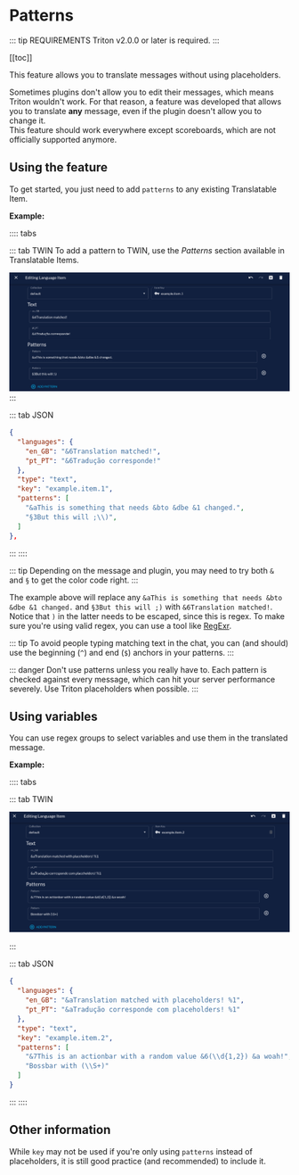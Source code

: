 # Patterns

::: tip REQUIREMENTS
Triton v2.0.0 or later is required.
:::

[[toc]]

This feature allows you to translate messages without using placeholders.

Sometimes plugins don't allow you to edit their messages, which means Triton wouldn't work.
For that reason, a feature was developed that allows you to translate **any** message, even if the plugin doesn't allow you to change it.  
This feature should work everywhere except scoreboards, which are not officially supported anymore.

## Using the feature

To get started, you just need to add `patterns` to any existing Translatable Item.

**Example:**

:::: tabs

::: tab TWIN
To add a pattern to TWIN, use the _Patterns_ section available in Translatable Items.

![TWIN example](./patterns-1.png)
:::

::: tab JSON

```json
{
  "languages": {
    "en_GB": "&6Translation matched!",
    "pt_PT": "&6Tradução corresponde!"
  },
  "type": "text",
  "key": "example.item.1",
  "patterns": [
    "&aThis is something that needs &bto &dbe &1 changed.",
    "§3But this will ;\\)",
  ]
},
```

:::
::::

::: tip
Depending on the message and plugin, you may need to try both `&` and `§` to get the color code right.
:::

The example above will replace any `&aThis is something that needs &bto &dbe &1 changed.` and `§3But this will ;)` with `&6Translation matched!`.  
Notice that `)` in the latter needs to be escaped, since this is regex.
To make sure you're using valid regex, you can use a tool like [RegExr](https://regexr.com).

::: tip
To avoid people typing matching text in the chat, you can (and should) use the beginning (`^`)
and end (`$`) anchors in your patterns.
:::

::: danger
Don't use patterns unless you really have to. Each pattern is checked against every message,
which can hit your server performance severely. Use Triton placeholders when possible.
:::

## Using variables

You can use regex groups to select variables and use them in the translated message.

**Example:**

:::: tabs

::: tab TWIN

![TWIN example with variables](./patterns-2.png)

:::

::: tab JSON

```json
{
  "languages": {
    "en_GB": "&aTranslation matched with placeholders! %1",
    "pt_PT": "&aTradução corresponde com placeholders! %1"
  },
  "type": "text",
  "key": "example.item.2",
  "patterns": [
    "&7This is an actionbar with a random value &6(\\d{1,2}) &a woah!",
    "Bossbar with (\\S+)"
  ]
}
```

:::
::::

## Other information

While `key` may not be used if you're only using `patterns` instead of placeholders,
it is still good practice (and recommended) to include it.
